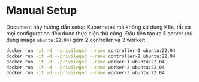 # Manual Setup

Document này hướng dẫn setup Kubernetes mà không sử dụng K8s, tất cả mọi configuration đều được thực hiện thủ công. Đầu tiên tạo ra 5 server (sử dụng image `ubuntu:22.04`) gồm 2 controller và 3 worker:
```bash
docker run -it -d --privileged --name controller-1 ubuntu:22.04
docker run -it -d --privileged --name controller-2 ubuntu:22.04
docker run -it -d --privileged --name worker-1 ubuntu:22.04
docker run -it -d --privileged --name worker-2 ubuntu:22.04
docker run -it -d --privileged --name worker-3 ubuntu:22.04
```
